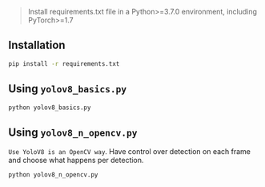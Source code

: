 > Install requirements.txt file in a Python>=3.7.0 environment, including PyTorch>=1.7

## Installation

```bash
pip install -r requirements.txt
```

## Using `yolov8_basics.py`

```python
python yolov8_basics.py
```

## Using `yolov8_n_opencv.py`

`Use YoloV8 is an OpenCV way`. Have control over detection on each frame and choose what happens per detection.

```python
python yolov8_n_opencv.py
```
